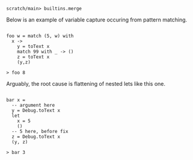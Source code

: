 ```ucm:hide
scratch/main> builtins.merge
```

Below is an example of variable capture occuring from pattern matching.

```unison

foo w = match (5, w) with
  x ->
    y = toText x
    match 99 with _ -> ()
    z = toText x
    (y,z)

> foo 8
```

Arguably, the root cause is flattening of nested lets like this one.

```unison

bar x =
  -- argument here
  y = Debug.toText x
  let
    x = 5
    ()
  -- 5 here, before fix
  z = Debug.toText x
  (y, z)

> bar 3
```
